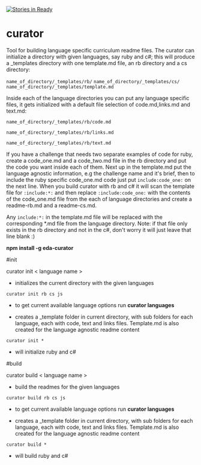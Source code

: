 [![Stories in Ready](https://badge.waffle.io/enspiral-dev-academy/curator.png?label=ready&title=Ready)](https://waffle.io/enspiral-dev-academy/curator)
# curator
Tool for building language specific curriculum readme files.
The curator can initialize a directory with given languages, say ruby and c#; this will produce a _templates directory with one template.md file, an rb directory and a cs directory:

`name_of_directory/_templates/rb/`
`name_of_directory/_templates/cs/`
`name_of_directory/_templates/template.md`

Inside each of the language directories you can put any language specific files, it gets initialized with a default file selection of code.md,links.md and text.md:

`name_of_directory/_templates/rb/code.md`

`name_of_directory/_templates/rb/links.md`

`name_of_directory/_templates/rb/text.md`


If you have a challenge that needs two separate examples of code for ruby, create a code_one.md and a code_two.md file in the rb directory and put the code you want inside each of them. Next up in the template.md put the language agnostic information, e.g the challenge name and it's brief, then to include the ruby specific code_one.md code just put `include:code_one:` on the next line. When you build curator with rb and c# it will scan the template file for `:include:*:` and then replace `:include:code_one:` with the contents of the code_one.md file from the each of language directories and create a readme-rb.md and a readme-cs.md.

Any `include:*:` in the template.md file will be replaced with the corresponding *.md file from the language directory. Note: if that file only exists in the rb directory and not in the c#, don't worry it will just leave that line blank :)

**npm install -g eda-curator**

#init

curator init < language name >

- initializes the current directory with the given languages

```
curator init rb cs js
```

- to get current available language options run **curator languages**

- creates a _template folder in current directory, with sub folders for each language, each with code, text and links files. Template.md is also created for the language agnostic readme content

```
curator init *
```

- will initialize ruby and c#



#build

curator build < language name >

- build the readmes for the given languages

```
curator build rb cs js
```

- to get current available language options run **curator languages**

- creates a _template folder in current directory, with sub folders for each language, each with code, text and links files. Template.md is also created for the language agnostic readme content

```
curator build *
```

- will build ruby and c#
